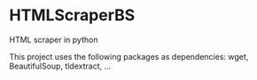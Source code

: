 # HTMLScraperBS
HTML scraper in python

This project uses the following packages as dependencies:
wget, BeautifulSoup, tldextract, ...